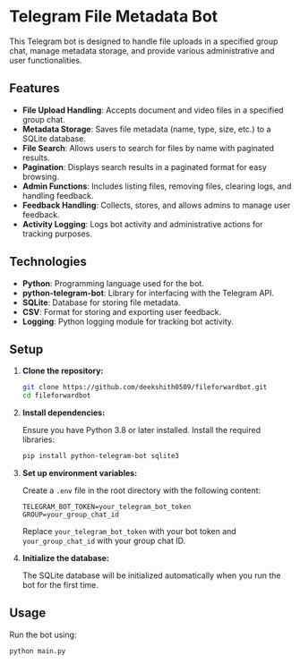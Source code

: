 # Telegram File Metadata Bot

This Telegram bot is designed to handle file uploads in a specified group chat, manage metadata storage, and provide various administrative and user functionalities.

## Features

- **File Upload Handling**: Accepts document and video files in a specified group chat.
- **Metadata Storage**: Saves file metadata (name, type, size, etc.) to a SQLite database.
- **File Search**: Allows users to search for files by name with paginated results.
- **Pagination**: Displays search results in a paginated format for easy browsing.
- **Admin Functions**: Includes listing files, removing files, clearing logs, and handling feedback.
- **Feedback Handling**: Collects, stores, and allows admins to manage user feedback.
- **Activity Logging**: Logs bot activity and administrative actions for tracking purposes.

## Technologies

- **Python**: Programming language used for the bot.
- **python-telegram-bot**: Library for interfacing with the Telegram API.
- **SQLite**: Database for storing file metadata.
- **CSV**: Format for storing and exporting user feedback.
- **Logging**: Python logging module for tracking bot activity.

## Setup

1. **Clone the repository:**

   ```bash
   git clone https://github.com/deekshith0509/fileforwardbot.git
   cd fileforwardbot
   ```

2. **Install dependencies:**

   Ensure you have Python 3.8 or later installed. Install the required libraries:

   ```bash
   pip install python-telegram-bot sqlite3
   ```

3. **Set up environment variables:**

   Create a `.env` file in the root directory with the following content:

   ```dotenv
   TELEGRAM_BOT_TOKEN=your_telegram_bot_token
   GROUP=your_group_chat_id
   ```

   Replace `your_telegram_bot_token` with your bot token and `your_group_chat_id` with your group chat ID.

4. **Initialize the database:**

   The SQLite database will be initialized automatically when you run the bot for the first time.

## Usage

Run the bot using:

```bash
python main.py
```
